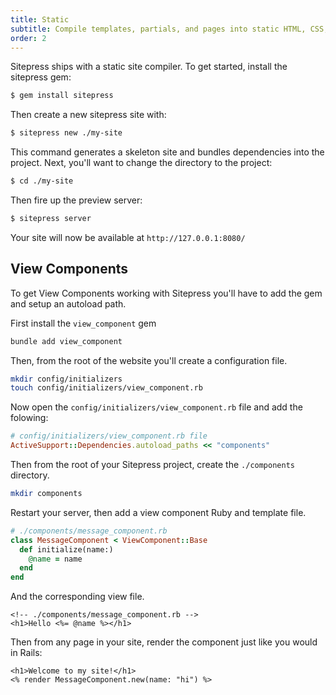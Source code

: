 ```yaml
---
title: Static
subtitle: Compile templates, partials, and pages into static HTML, CSS, & JavaScript files
order: 2
---
```


Sitepress ships with a static site compiler. To get started, install the sitepress gem:

```bash
$ gem install sitepress
```

Then create a new sitepress site with:

```bash
$ sitepress new ./my-site
```

This command generates a skeleton site and bundles dependencies into the project. Next, you'll want to change the directory to the project:

```bash
$ cd ./my-site
```

Then fire up the preview server:

```bash
$ sitepress server
```

Your site will now be available at `http://127.0.0.1:8080/`

## View Components

To get View Components working with Sitepress you'll have to add the gem and setup an autoload path.

First install the `view_component` gem

```sh
bundle add view_component
```

Then, from the root of the website you'll create a configuration file.

```sh
mkdir config/initializers
touch config/initializers/view_component.rb
```

Now open the `config/initializers/view_component.rb` file and add the folowing:

```ruby
# config/initializers/view_component.rb file
ActiveSupport::Dependencies.autoload_paths << "components"
```

Then from the root of your Sitepress project, create the `./components` directory.

```sh
mkdir components
```

Restart your server, then add a view component Ruby and template file.

```ruby
# ./components/message_component.rb
class MessageComponent < ViewComponent::Base
  def initialize(name:)
    @name = name
  end
end
```

And the corresponding view file.

```erb
<!-- ./components/message_component.rb -->
<h1>Hello <%= @name %></h1>
```

Then from any page in your site, render the component just like you would in Rails:

```erb
<h1>Welcome to my site!</h1>
<% render MessageComponent.new(name: "hi") %>
```